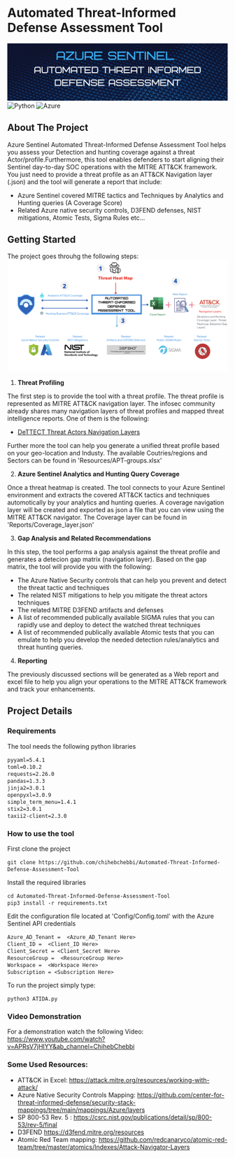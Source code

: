 # Automated Threat-Informed Defense Assessment Tool

<!-- PROJECT SHIELDS -->
<!-- PROJECT LOGO -->
![](Images/banner1.png)
![Python](https://img.shields.io/badge/python-3670A0?style=for-the-badge&logo=python&logoColor=ffdd54)
![Azure](https://img.shields.io/badge/azure-%230072C6.svg?style=for-the-badge&logo=azure-devops&logoColor=white)

<!-- ABOUT THE PROJECT -->
## About The Project

Azure Sentinel Automated Threat-Informed Defense Assessment Tool helps you assess your Detection and hunting coverage against a threat Actor/profile.Furthermore, this tool enables defenders to start aligning their Sentinel day-to-day SOC operations with the MITRE ATT&CK framework. You just need to provide a threat profile as an ATT&CK Navigation layer (.json) and the tool will generate a report that include:

* Azure Sentinel covered MITRE tactics and Techniques by Analytics and Hunting queries (A Coverage Score)
* Related Azure native security controls, D3FEND defenses, NIST mitigations, Atomic Tests, Sigma Rules etc...

<!-- GETTING STARTED -->
## Getting Started

The project goes throuhg the following steps:
![](Images/diagram1.png)

1. **Threat Profiling**

The first step is to provide the tool with a threat profile. The threat profile is represented as MITRE ATT&CK navigation layer. The infosec community already shares many navigation layers of threat profiles and mapped threat intelligence reports. One of them is the following:

* [DeTTECT Threat Actors Navigation Layers](https://github.com/rabobank-cdc/DeTTECT/tree/master/threat-actor-data/ATT%26CK-Navigator-layers "DeTTECT Threat Actors Navigation Layers") 

Further more the tool can help you generate a unified threat profile based on your geo-location and Industy. The available Coutries/regions and Sectors can be found in 'Resources/APT-groups.xlsx'

2. **Azure Sentinel Analytics and Hunting Query Coverage**

Once a threat heatmap is created. The tool connects to your Azure Sentinel environment and extracts the covered ATT&CK tactics and techniques automotically by your analytics and hunting queries. A coverage navigation layer will be created and exported as json a file that you can view using the MITRE ATT&CK navigator. The Coverage layer can be found in 'Reports/Coverage_layer.json'

3. **Gap Analysis and Related Recommendations**

In this step, the tool performs a gap analysis against the threat profile and generates a detecion gap matrix (navigation layer). Based on the gap matrix, the tool will provide you with the following:

* The Azure Native Security controls that can help you prevent and detect the threat tactic and techniques
* The related NIST mitigations to help you mitigate the threat actors techniques
* The related MITRE D3FEND artifacts and defenses 
* A list of recommended publically available SIGMA rules that you can rapidly use and deploy to detect the watched threat techniques 
* A list of recommended publically available Atomic tests that you can emulate to help you develop the needed detection rules/analytics and threat hunting queries. 

4. **Reporting**

The previously discussed sections will be generated as a Web report and excel file to help you align your operations to the MITRE ATT&CK framework and track your enhancements. 


## Project Details 


### Requirements

The tool needs the following python libraries

```
pyyaml=5.4.1
toml=0.10.2
requests=2.26.0
pandas=1.3.3
jinja2=3.0.1
openpyxl=3.0.9
simple_term_menu=1.4.1
stix2=3.0.1
taxii2-client=2.3.0
```

### How to use the tool

First clone the project

```
git clone https://github.com/chihebchebbi/Automated-Threat-Informed-Defense-Assessment-Tool
```
Install the required libraries

```
cd Automated-Threat-Informed-Defense-Assessment-Tool
pip3 install -r requirements.txt
```
Edit the configuration file located at 'Config/Config.toml' with the Azure Sentinel API credentials

```
Azure_AD_Tenant =  <Azure_AD_Tenant Here>
Client_ID =  <Client_ID Here> 
Client_Secret = <Client_Secret Here> 
ResourceGroup =  <ResourceGroup Here>
Workspace =  <Workspace Here>
Subscription = <Subscription Here> 
```

To run the project simply type:

```
python3 ATIDA.py
```

### Video Demonstration

For a demonstration watch the following Video: https://www.youtube.com/watch?v=APRsV7jHIYY&ab_channel=ChihebChebbi 

### Some Used Resources:

* ATT&CK in Excel: https://attack.mitre.org/resources/working-with-attack/ 
* Azure Native Security Controls Mapping: https://github.com/center-for-threat-informed-defense/security-stack-mappings/tree/main/mappings/Azure/layers 
* SP 800-53 Rev. 5 : https://csrc.nist.gov/publications/detail/sp/800-53/rev-5/final 
* D3FEND https://d3fend.mitre.org/resources 
* Atomic Red Team mapping: https://github.com/redcanaryco/atomic-red-team/tree/master/atomics/Indexes/Attack-Navigator-Layers 
